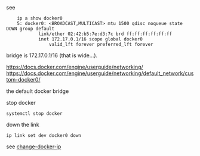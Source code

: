 see

		ip a show docker0
		5: docker0: <BROADCAST,MULTICAST> mtu 1500 qdisc noqueue state DOWN group default
				link/ether 02:42:b5:7e:d3:7c brd ff:ff:ff:ff:ff:ff
				inet 172.17.0.1/16 scope global docker0
					valid_lft forever preferred_lft forever

bridge is 172.17.0.1/16 (that is wide...).

https://docs.docker.com/engine/userguide/networking/
https://docs.docker.com/engine/userguide/networking/default_network/custom-docker0/

the default docker bridge

stop docker

    systemctl stop docker

down the link

    ip link set dev docker0 down

see [change-docker-ip](http://khornberg.github.io/articles/change-docker-ip/)
